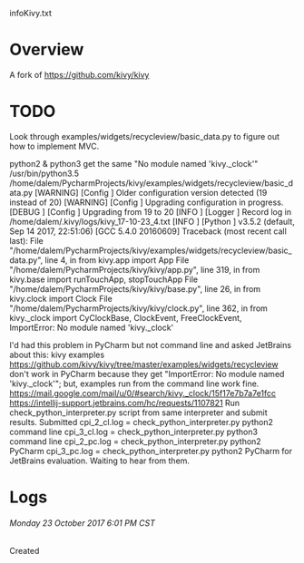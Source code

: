 infoKivy.txt

# Overview
A fork of https://github.com/kivy/kivy

# TODO
Look through examples/widgets/recycleview/basic_data.py to figure out how to implement MVC.

python2 & python3 get the same "No module named 'kivy._clock'"
/usr/bin/python3.5 /home/dalem/PycharmProjects/kivy/examples/widgets/recycleview/basic_data.py
[WARNING] [Config      ] Older configuration version detected (19 instead of 20)
[WARNING] [Config      ] Upgrading configuration in progress.
[DEBUG  ] [Config      ] Upgrading from 19 to 20
[INFO   ] [Logger      ] Record log in /home/dalem/.kivy/logs/kivy_17-10-23_4.txt
[INFO   ] [Python      ] v3.5.2 (default, Sep 14 2017, 22:51:06) 
[GCC 5.4.0 20160609]
 Traceback (most recent call last):
   File "/home/dalem/PycharmProjects/kivy/examples/widgets/recycleview/basic_data.py", line 4, in <module>
     from kivy.app import App
   File "/home/dalem/PycharmProjects/kivy/kivy/app.py", line 319, in <module>
     from kivy.base import runTouchApp, stopTouchApp
   File "/home/dalem/PycharmProjects/kivy/kivy/base.py", line 26, in <module>
     from kivy.clock import Clock
   File "/home/dalem/PycharmProjects/kivy/kivy/clock.py", line 362, in <module>
     from kivy._clock import CyClockBase, ClockEvent, FreeClockEvent, \
 ImportError: No module named 'kivy._clock'

I'd had this problem in PyCharm but not command line and asked JetBrains about this:
kivy examples https://github.com/kivy/kivy/tree/master/examples/widgets/recycleview don't work in PyCharm because they get "ImportError: No module named 'kivy._clock'"; but, examples run from the command line work fine.
https://mail.google.com/mail/u/0/#search/kivy._clock/15f17e7b7a7e1fcc
https://intellij-support.jetbrains.com/hc/requests/1107821
Run check_python_interpreter.py script from same interpreter and submit results.
Submitted
cpi_2_cl.log = check_python_interpreter.py python2 command line
cpi_3_cl.log = check_python_interpreter.py python3 command line
cpi_2_pc.log = check_python_interpreter.py python2 PyCharm
cpi_3_pc.log = check_python_interpreter.py python2 PyCharm
for JetBrains evaluation. Waiting to hear from them.


# Logs
###### Monday 23 October 2017 6:01 PM CST
Created

